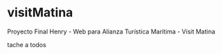# visitMatina
Proyecto Final Henry - Web para Alianza Turística Marítima - Visit Matina



tache a todos